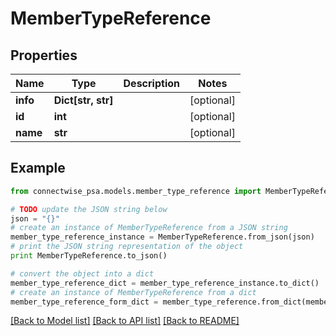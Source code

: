 # MemberTypeReference


## Properties
Name | Type | Description | Notes
------------ | ------------- | ------------- | -------------
**info** | **Dict[str, str]** |  | [optional] 
**id** | **int** |  | [optional] 
**name** | **str** |  | [optional] 

## Example

```python
from connectwise_psa.models.member_type_reference import MemberTypeReference

# TODO update the JSON string below
json = "{}"
# create an instance of MemberTypeReference from a JSON string
member_type_reference_instance = MemberTypeReference.from_json(json)
# print the JSON string representation of the object
print MemberTypeReference.to_json()

# convert the object into a dict
member_type_reference_dict = member_type_reference_instance.to_dict()
# create an instance of MemberTypeReference from a dict
member_type_reference_form_dict = member_type_reference.from_dict(member_type_reference_dict)
```
[[Back to Model list]](../README.md#documentation-for-models) [[Back to API list]](../README.md#documentation-for-api-endpoints) [[Back to README]](../README.md)



